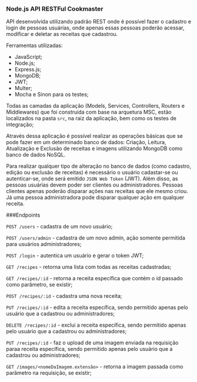 ### Node.js API RESTFul Cookmaster

API desenvolvida utilizando padrão REST onde é possível fazer o cadastro e login de pessoas usuárias, onde apenas essas pessoas poderão acessar, modificar e deletar as receitas que cadastrou.

Ferramentas utilizadas:

- JavaScript;
- Node.js;
- Express.js;
- MongoDB;
- JWT;
- Multer;
- Mocha e Sinon para os testes;

Todas as camadas da aplicação (Models, Services, Controllers, Routers e Middlewares) que foi construída com base na arquetura MSC, estão localizados na pasta `src`, na raiz da aplicação, bem como os testes de integração;

Através dessa aplicação é possível realizar as operações básicas que se pode fazer em um determinado banco de dados: Criação, Leitura, Atualização e Exclusão de receitas e imagens utilizando MongoDB como banco de dados NoSQL.

Para realizar qualquer tipo de alteração no banco de dados (como cadastro, edição ou exclusão de receitas) é necessário o usuário cadastar-se ou autenticar-se, onde será emitido `JSON Web Token` (JWT). Além disso, as pessoas usuárias devem poder ser clientes ou administradores. Pessoas clientes apenas poderão disparar ações nas receitas que ele mesmo criou. Já uma pessoa administradora pode disparar qualquer ação em qualquer receita.

###Endpoints

`POST /users` - cadastra de um novo usuário;

`POST /users/admin` - cadastra de um novo admin, ação somente permitida para usuários administradores;

`POST /login` - autentica um usuário e gerar o token JWT;

`GET /recipes` - retorna uma lista com todas as receitas cadastradas;

`GET /recipes/:id` - retorna a receita específica que contém o id passado como parâmetro, se existir;

`POST /recipes/:id` - cadastra uma nova receita;

`PUT /recipes/:id` - edita a receita específica, sendo permitido apenas pelo usuário que a cadastrou ou administradores;

`DELETE /recipes/:id` - exclui a receita específica, sendo permitido apenas pelo usuário que a cadastrou ou administradores;

`PUT /recipes/:id` - faz o upload de uma imagem enviada na requisição paraa receita específica, sendo permitido apenas pelo usuário que a cadastrou ou administradores;

`GET /images/<nomeDaImagem.extensão>` - retorna a imagem passada como parâmetro na requisição, se existir;